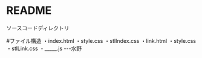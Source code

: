 # README

ソースコードディレクトリ



#ファイル構造
	・index.html
		・style.css
		・stlIndex.css
	・link.html
		・style.css
		・stlLink.css
		・_____.js		---水野

		